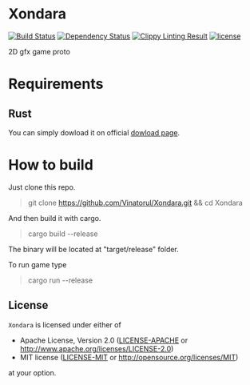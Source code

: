 # Xondara

[![Build Status](https://travis-ci.org/Vinatorul/Xondara.svg?branch=master)](https://travis-ci.org/Vinatorul/Xondara)
[![Dependency Status](https://dependencyci.com/github/Vinatorul/Xondara/badge)](https://dependencyci.com/github/Vinatorul/Xondara)
[![Clippy Linting Result](https://clippy.bashy.io/github/Vinatorul/Xondara/master/badge.svg)](https://clippy.bashy.io/github/Vinatorul/Xondara/master/log)
[![license](https://img.shields.io/badge/licence-MIT%2FApache--2.0-blue.svg)](#license)

2D gfx game proto

# Requirements

## Rust

You can simply dowload it on official [dowload page](https://www.rust-lang.org/downloads.html).

# How to build

Just clone this repo.

> git clone https://github.com/Vinatorul/Xondara.git && cd Xondara

And then build it with cargo.

> cargo build --release

The binary will be located at "target/release" folder.

To run game type 

> cargo run --release

## License

`Xondara` is licensed under either of
 
 * Apache License, Version 2.0 ([LICENSE-APACHE](https://github.com/Vinatorul/Xondara/blob/master/LICENSE-APACHE) or http://www.apache.org/licenses/LICENSE-2.0)
 * MIT license ([LICENSE-MIT](https://github.com/Vinatorul/Xondara/blob/master/LICENSE-MIT) or http://opensource.org/licenses/MIT)

at your option.

